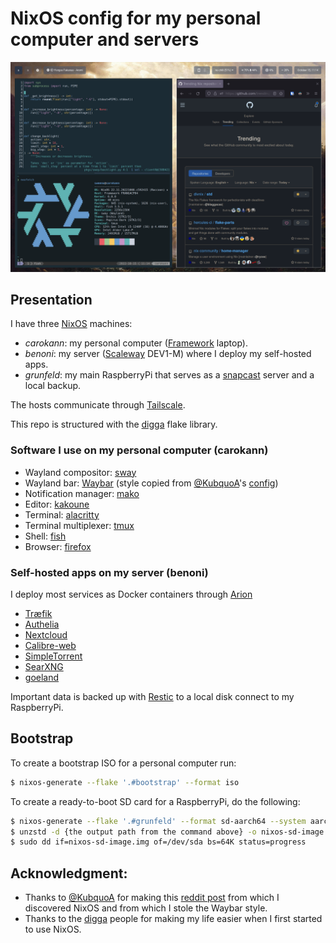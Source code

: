 # NixOS config for my personal computer and servers

![neofetch](./assets/neofetch_2022_10_15.png)

## Presentation

I have three [NixOS](https://nixos.org) machines:
- _carokann_: my personal computer ([Framework](https://frame.work) laptop).
- _benoni_: my server ([Scaleway](https://scaleway.com) DEV1-M) where I deploy my self-hosted apps.
- _grunfeld_: my main RaspberryPi that serves as a [snapcast](https://github.com/badaix/snapcast) server and a local backup.

The hosts communicate through [Tailscale](https://tailscale.com).

This repo is structured with the [digga](https://digga.divnix.com) flake library.

### Software I use on my personal computer (carokann)

- Wayland compositor: [sway](https://swaywm.org)
- Wayland bar: [Waybar](https://github.com/Alexays/Waybar) (style copied from [@KubquoA](https://github.com/KubqoA)'s [config](https://github.com/KubqoA/dotfiles))
- Notification manager: [mako](https://wayland.emersion.fr/mako)
- Editor: [kakoune](https://github.com/mawww/kakoune)
- Terminal: [alacritty](https://github.com/alacritty/alacritty)
- Terminal multiplexer: [tmux](https://github.com/tmux/tmux)
- Shell: [fish](https://fishshell.com)
- Browser: [firefox](https://www.mozilla.org/en-US/firefox)

### Self-hosted apps on my server (benoni)

I deploy most services as Docker containers through [Arion](https://github.com/hercules-ci/arion)

- [Træfik](https://traefik.io/traefik)
- [Authelia](https://www.authelia.com)
- [Nextcloud](https://nextcloud.com)
- [Calibre-web](https://github.com/janeczku/calibre-web)
- [SimpleTorrent](https://github.com/boypt/simple-torrent)
- [SearXNG](https://docs.searxng.org)
- [goeland](https://github.com/slurdge/goeland)

Important data is backed up with [Restic](https://restic.net) to a local disk connect to my RaspberryPi.


## Bootstrap
To create a bootstrap ISO for a personal computer run:
```bash
$ nixos-generate --flake '.#bootstrap' --format iso
```

To create a ready-to-boot SD card for a RaspberryPi, do the following:
```bash
$ nixos-generate --flake '.#grunfeld' --format sd-aarch64 --system aarch64-linux
$ unzstd -d {the output path from the command above} -o nixos-sd-image.img
$ sudo dd if=nixos-sd-image.img of=/dev/sda bs=64K status=progress
```

## Acknowledgment:
* Thanks to [@KubquoA](https://github.com/KubqoA) for making this [reddit post](https://www.reddit.com/r/unixporn/comments/lepmss/sway_simple_sway_on_nixos) from which I discovered NixOS and from which I stole the Waybar style.
* Thanks to the [digga](https://digga.divnix.com) people for making my life easier when I first started to use NixOS.
